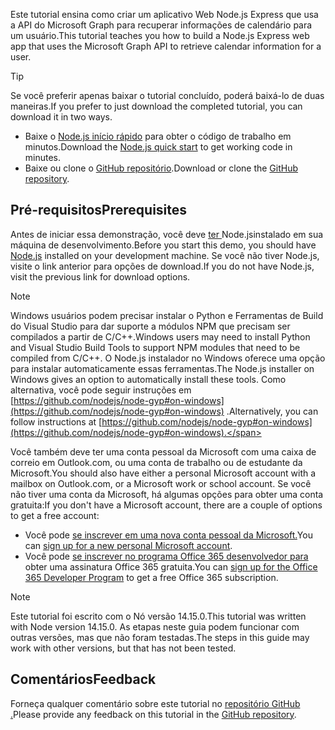 <!-- markdownlint-disable MD002 MD041 -->

<span data-ttu-id="1b315-101">Este tutorial ensina como criar um aplicativo Web Node.js Express que usa a API do Microsoft Graph para recuperar informações de calendário para um usuário.</span><span class="sxs-lookup"><span data-stu-id="1b315-101">This tutorial teaches you how to build a Node.js Express web app that uses the Microsoft Graph API to retrieve calendar information for a user.</span></span>

> [!TIP]
> <span data-ttu-id="1b315-102">Se você preferir apenas baixar o tutorial concluído, poderá baixá-lo de duas maneiras.</span><span class="sxs-lookup"><span data-stu-id="1b315-102">If you prefer to just download the completed tutorial, you can download it in two ways.</span></span>
>
> - <span data-ttu-id="1b315-103">Baixe o [Node.js início rápido](https://developer.microsoft.com/graph/quick-start?platform=option-node) para obter o código de trabalho em minutos.</span><span class="sxs-lookup"><span data-stu-id="1b315-103">Download the [Node.js quick start](https://developer.microsoft.com/graph/quick-start?platform=option-node) to get working code in minutes.</span></span>
> - <span data-ttu-id="1b315-104">Baixe ou clone o [GitHub repositório](https://github.com/microsoftgraph/msgraph-training-nodeexpressapp).</span><span class="sxs-lookup"><span data-stu-id="1b315-104">Download or clone the [GitHub repository](https://github.com/microsoftgraph/msgraph-training-nodeexpressapp).</span></span>

## <a name="prerequisites"></a><span data-ttu-id="1b315-105">Pré-requisitos</span><span class="sxs-lookup"><span data-stu-id="1b315-105">Prerequisites</span></span>

<span data-ttu-id="1b315-106">Antes de iniciar essa demonstração, você deve [ ter ](https://nodejs.org)Node.jsinstalado em sua máquina de desenvolvimento.</span><span class="sxs-lookup"><span data-stu-id="1b315-106">Before you start this demo, you should have [Node.js](https://nodejs.org) installed on your development machine.</span></span> <span data-ttu-id="1b315-107">Se você não tiver Node.js, visite o link anterior para opções de download.</span><span class="sxs-lookup"><span data-stu-id="1b315-107">If you do not have Node.js, visit the previous link for download options.</span></span>

> [!NOTE]
> <span data-ttu-id="1b315-108">Windows usuários podem precisar instalar o Python e Ferramentas de Build do Visual Studio para dar suporte a módulos NPM que precisam ser compilados a partir de C/C++.</span><span class="sxs-lookup"><span data-stu-id="1b315-108">Windows users may need to install Python and Visual Studio Build Tools to support NPM modules that need to be compiled from C/C++.</span></span> <span data-ttu-id="1b315-109">O Node.js instalador no Windows oferece uma opção para instalar automaticamente essas ferramentas.</span><span class="sxs-lookup"><span data-stu-id="1b315-109">The Node.js installer on Windows gives an option to automatically install these tools.</span></span> <span data-ttu-id="1b315-110">Como alternativa, você pode seguir instruções em [https://github.com/nodejs/node-gyp#on-windows](https://github.com/nodejs/node-gyp#on-windows) .</span><span class="sxs-lookup"><span data-stu-id="1b315-110">Alternatively, you can follow instructions at [https://github.com/nodejs/node-gyp#on-windows](https://github.com/nodejs/node-gyp#on-windows).</span></span>

<span data-ttu-id="1b315-111">Você também deve ter uma conta pessoal da Microsoft com uma caixa de correio em Outlook.com, ou uma conta de trabalho ou de estudante da Microsoft.</span><span class="sxs-lookup"><span data-stu-id="1b315-111">You should also have either a personal Microsoft account with a mailbox on Outlook.com, or a Microsoft work or school account.</span></span> <span data-ttu-id="1b315-112">Se você não tiver uma conta da Microsoft, há algumas opções para obter uma conta gratuita:</span><span class="sxs-lookup"><span data-stu-id="1b315-112">If you don't have a Microsoft account, there are a couple of options to get a free account:</span></span>

- <span data-ttu-id="1b315-113">Você pode [se inscrever em uma nova conta pessoal da Microsoft.](https://signup.live.com/signup?wa=wsignin1.0&rpsnv=12&ct=1454618383&rver=6.4.6456.0&wp=MBI_SSL_SHARED&wreply=https://mail.live.com/default.aspx&id=64855&cbcxt=mai&bk=1454618383&uiflavor=web&uaid=b213a65b4fdc484382b6622b3ecaa547&mkt=E-US&lc=1033&lic=1)</span><span class="sxs-lookup"><span data-stu-id="1b315-113">You can [sign up for a new personal Microsoft account](https://signup.live.com/signup?wa=wsignin1.0&rpsnv=12&ct=1454618383&rver=6.4.6456.0&wp=MBI_SSL_SHARED&wreply=https://mail.live.com/default.aspx&id=64855&cbcxt=mai&bk=1454618383&uiflavor=web&uaid=b213a65b4fdc484382b6622b3ecaa547&mkt=E-US&lc=1033&lic=1).</span></span>
- <span data-ttu-id="1b315-114">Você pode [se inscrever no programa Office 365 desenvolvedor para](https://developer.microsoft.com/office/dev-program) obter uma assinatura Office 365 gratuita.</span><span class="sxs-lookup"><span data-stu-id="1b315-114">You can [sign up for the Office 365 Developer Program](https://developer.microsoft.com/office/dev-program) to get a free Office 365 subscription.</span></span>

> [!NOTE]
> <span data-ttu-id="1b315-115">Este tutorial foi escrito com o Nó versão 14.15.0.</span><span class="sxs-lookup"><span data-stu-id="1b315-115">This tutorial was written with Node version 14.15.0.</span></span> <span data-ttu-id="1b315-116">As etapas neste guia podem funcionar com outras versões, mas que não foram testadas.</span><span class="sxs-lookup"><span data-stu-id="1b315-116">The steps in this guide may work with other versions, but that has not been tested.</span></span>

## <a name="feedback"></a><span data-ttu-id="1b315-117">Comentários</span><span class="sxs-lookup"><span data-stu-id="1b315-117">Feedback</span></span>

<span data-ttu-id="1b315-118">Forneça qualquer comentário sobre este tutorial no [repositório GitHub .](https://github.com/microsoftgraph/msgraph-training-nodeexpressapp)</span><span class="sxs-lookup"><span data-stu-id="1b315-118">Please provide any feedback on this tutorial in the [GitHub repository](https://github.com/microsoftgraph/msgraph-training-nodeexpressapp).</span></span>

